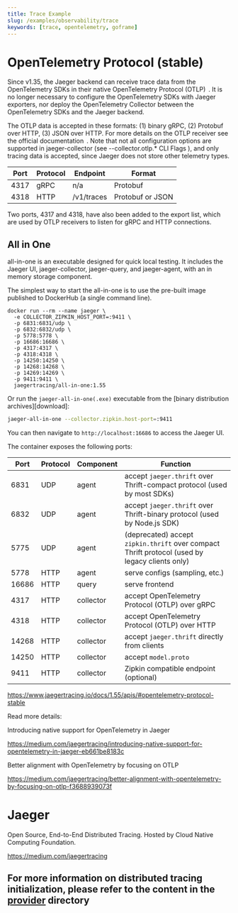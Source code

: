 ```yaml
---
title: Trace Example
slug: /examples/observability/trace
keywords: [trace, opentelemetry, goframe]
---
```


# OpenTelemetry Protocol (stable)

Since v1.35, the Jaeger backend can receive trace data from the OpenTelemetry SDKs in their native OpenTelemetry Protocol (OTLP)  . It is no longer necessary to configure the OpenTelemetry SDKs with Jaeger exporters, nor deploy the OpenTelemetry Collector between the OpenTelemetry SDKs and the Jaeger backend.

The OTLP data is accepted in these formats: (1) binary gRPC, (2) Protobuf over HTTP, (3) JSON over HTTP. For more details on the OTLP receiver see the official documentation  . Note that not all configuration options are supported in jaeger-collector (see --collector.otlp.* CLI Flags ), and only tracing data is accepted, since Jaeger does not store other telemetry types.

|Port	|Protocol	|Endpoint	|Format|
|---|---|---|---|
|4317	|gRPC	|n/a	|Protobuf|
|4318	|HTTP	|/v1/traces	|Protobuf or JSON|

Two ports, 4317 and 4318, have also been added to the export list, which are used by OTLP receivers to listen for gRPC and HTTP connections.

## All in One
all-in-one is an executable designed for quick local testing. It includes the Jaeger UI, jaeger-collector, jaeger-query, and jaeger-agent, with an in memory storage component.

The simplest way to start the all-in-one is to use the pre-built image published to DockerHub (a single command line).

```shell
docker run --rm --name jaeger \
  -e COLLECTOR_ZIPKIN_HOST_PORT=:9411 \
  -p 6831:6831/udp \
  -p 6832:6832/udp \
  -p 5778:5778 \
  -p 16686:16686 \
  -p 4317:4317 \
  -p 4318:4318 \
  -p 14250:14250 \
  -p 14268:14268 \
  -p 14269:14269 \
  -p 9411:9411 \
  jaegertracing/all-in-one:1.55

```

Or run the `jaeger-all-in-one(.exe)` executable from the [binary distribution archives][download]:

```bash
jaeger-all-in-one --collector.zipkin.host-port=:9411
```

You can then navigate to `http://localhost:16686` to access the Jaeger UI.

The container exposes the following ports:

Port  | Protocol | Component | Function
----- | -------  | --------- | ---
6831  | UDP      | agent     | accept `jaeger.thrift` over Thrift-compact protocol (used by most SDKs)
6832  | UDP      | agent     | accept `jaeger.thrift` over Thrift-binary protocol (used by Node.js SDK)
5775  | UDP      | agent     | (deprecated) accept `zipkin.thrift` over compact Thrift protocol (used by legacy clients only)
5778  | HTTP     | agent     | serve configs (sampling, etc.)
16686 | HTTP     | query     | serve frontend
4317  | HTTP     | collector | accept OpenTelemetry Protocol (OTLP) over gRPC
4318  | HTTP     | collector | accept OpenTelemetry Protocol (OTLP) over HTTP
14268 | HTTP     | collector | accept `jaeger.thrift` directly from clients
14250 | HTTP     | collector | accept `model.proto`
9411  | HTTP     | collector | Zipkin compatible endpoint (optional)

https://www.jaegertracing.io/docs/1.55/apis/#opentelemetry-protocol-stable

Read more details:

Introducing native support for OpenTelemetry in Jaeger

https://medium.com/jaegertracing/introducing-native-support-for-opentelemetry-in-jaeger-eb661be8183c

Better alignment with OpenTelemetry by focusing on OTLP

https://medium.com/jaegertracing/better-alignment-with-opentelemetry-by-focusing-on-otlp-f3688939073f



# Jaeger

Open Source, End-to-End Distributed Tracing. Hosted by Cloud Native Computing Foundation.

https://medium.com/jaegertracing


## For more information on distributed tracing initialization, please refer to the content in the [provider](./provider) directory